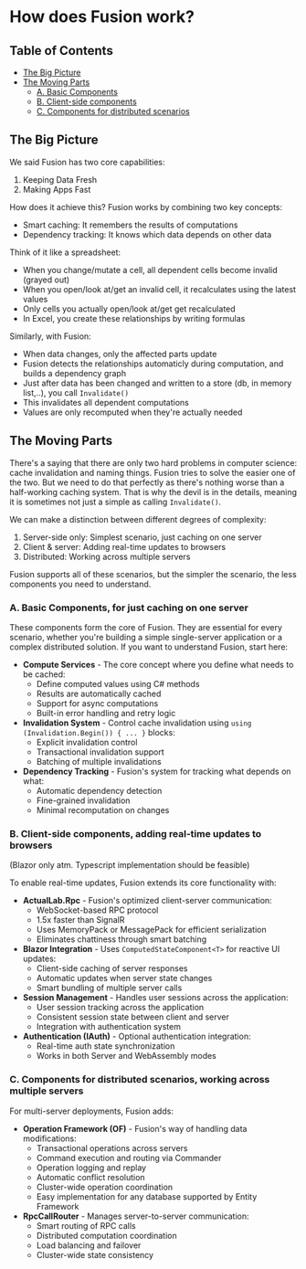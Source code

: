 # How does Fusion work?

## Table of Contents

- [The Big Picture](#the-big-picture)
- [The Moving Parts](#the-moving-parts)
  - [A. Basic Components](#a-basic-components-for-just-caching-on-one-server)
  - [B. Client-side components](#b-client-side-components-adding-real-time-updates-to-browsers)
  - [C. Components for distributed scenarios](#c-components-for-distributed-scenarios-working-across-multiple-servers)

## The Big Picture

We said Fusion has two core capabilities:

1. Keeping Data Fresh
2. Making Apps Fast

How does it achieve this?
Fusion works by combining two key concepts:

- Smart caching: It remembers the results of computations
- Dependency tracking: It knows which data depends on other data

Think of it like a spreadsheet:

- When you change/mutate a cell, all dependent cells become invalid (grayed out)
- When you open/look at/get an invalid cell, it recalculates using the latest values
- Only cells you actually open/look at/get get recalculated
- In Excel, you create these relationships by writing formulas

Similarly, with Fusion:

- When data changes, only the affected parts update
- Fusion detects the relationships automaticly during computation, and builds a dependency graph
- Just after data has been changed and written to a store (db, in memory list,..), you call `Invalidate()`
- This invalidates all dependent computations
- Values are only recomputed when they're actually needed

## The Moving Parts

There's a saying that there are only two hard problems in computer science: cache invalidation and naming things. Fusion tries to solve the easier one of the two. But we need to do that perfectly as there's nothing worse than a half-working caching system. That is why the devil is in the details, meaning it is sometimes not just a simple as calling `Invalidate()`.

We can make a distinction between different degrees of complexity:

1. Server-side only: Simplest scenario, just caching on one server
2. Client & server: Adding real-time updates to browsers
3. Distributed: Working across multiple servers

Fusion supports all of these scenarios, but the simpler the scenario, the less components you need to understand.

### A. Basic Components, for just caching on one server

These components form the core of Fusion. They are essential for every scenario, whether you're building a simple single-server application or a complex distributed solution. If you want to understand Fusion, start here:

- **Compute Services** - The core concept where you define what needs to be cached:
  - Define computed values using C# methods
  - Results are automatically cached
  - Support for async computations
  - Built-in error handling and retry logic
- **Invalidation System** - Control cache invalidation using `using (Invalidation.Begin()) { ... }` blocks:
  - Explicit invalidation control
  - Transactional invalidation support
  - Batching of multiple invalidations
- **Dependency Tracking** - Fusion's system for tracking what depends on what:
  - Automatic dependency detection
  - Fine-grained invalidation
  - Minimal recomputation on changes

### B. Client-side components, adding real-time updates to browsers

(Blazor only atm. Typescript implementation should be feasible)

To enable real-time updates, Fusion extends its core functionality with:

- **ActualLab.Rpc** - Fusion's optimized client-server communication:
  - WebSocket-based RPC protocol
  - 1.5x faster than SignalR
  - Uses MemoryPack or MessagePack for efficient serialization
  - Eliminates chattiness through smart batching
- **Blazor Integration** - Uses `ComputedStateComponent<T>` for reactive UI updates:
  - Client-side caching of server responses
  - Automatic updates when server state changes
  - Smart bundling of multiple server calls
- **Session Management** - Handles user sessions across the application:
  - User session tracking across the application
  - Consistent session state between client and server
  - Integration with authentication system
- **Authentication (IAuth)** - Optional authentication integration:
  - Real-time auth state synchronization
  - Works in both Server and WebAssembly modes

### C. Components for distributed scenarios, working across multiple servers

For multi-server deployments, Fusion adds:

- **Operation Framework (OF)** - Fusion's way of handling data modifications:
  - Transactional operations across servers
  - Command execution and routing via Commander
  - Operation logging and replay
  - Automatic conflict resolution
  - Cluster-wide operation coordination
  - Easy implementation for any database supported by Entity Framework
- **RpcCallRouter** - Manages server-to-server communication:
  - Smart routing of RPC calls
  - Distributed computation coordination
  - Load balancing and failover
  - Cluster-wide state consistency
